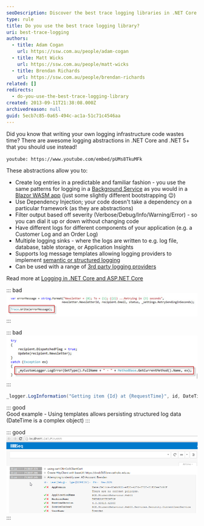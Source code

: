 ```yaml
---
seoDescription: Discover the best trace logging libraries in .NET Core and .NET 5+ to enhance your logging infrastructure with built-in abstractions.
type: rule
title: Do you use the best trace logging library?
uri: best-trace-logging
authors:
  - title: Adam Cogan
    url: https://ssw.com.au/people/adam-cogan
  - title: Matt Wicks
    url: https://ssw.com.au/people/matt-wicks
  - title: Brendan Richards
    url: https://ssw.com.au/people/brendan-richards
related: []
redirects:
  - do-you-use-the-best-trace-logging-library
created: 2013-09-11T21:38:08.000Z
archivedreason: null
guid: 5ecb7c85-0a65-494c-ac1a-51c71c4546aa
---
```


Did you know that writing your own logging infrastructure code wastes time? There are awesome logging abstractions in .NET Core and .NET 5+ that you should use instead!

<!--endintro-->

`youtube: https://www.youtube.com/embed/pUMs8TkuMFk`

These abstractions allow you to:

- Create log entries in a predictable and familiar fashion - you use the same patterns for logging in a [Background Service](https://docs.microsoft.com/en-us/dotnet/core/extensions/logging?tabs=command-line) as you would in a [Blazor WASM app](https://docs.microsoft.com/en-us/aspnet/core/blazor/fundamentals/logging?view=aspnetcore-5.0&pivots=webassembly) (just some slightly different bootstrapping 😉)
- Use Dependency Injection; your code doesn't take a dependency on a particular framework (as they are abstractions)
- Filter output based off severity (Verbose/Debug/Info/Warning/Error) - so you can dial it up or down without changing code
- Have different logs for different components of your application (e.g. a Customer Log and an Order Log)
- Multiple logging sinks - where the logs are written to e.g. log file, database, table storage, or Application Insights
- Supports log message templates allowing logging providers to implement [semantic or structured logging](https://github.com/NLog/NLog/wiki/How-to-use-structured-logging)
- Can be used with a range of [3rd party logging providers](https://docs.microsoft.com/en-us/aspnet/core/fundamentals/logging/#third-party-logging-providers-1)

Read more at [Logging in .NET Core and ASP.NET Core](https://docs.microsoft.com/en-us/aspnet/core/fundamentals/logging)

::: bad  
![Figure: Bad example - Using Debug or Trace for logging, or writing hard coded mechanisms for logging does not allow you to configure logging at runtime](trace-logging-bad.jpg)  
:::

::: bad  
![Figure: Bad example - Roll your own logging components lack functionality, and have not been tested as thoroughly for quality or performance as log4net](trace-logging-bad-2.jpg)
:::

```csharp
_logger.LogInformation("Getting item {Id} at {RequestTime}", id, DateTime.Now);
```
::: good  
Good example - Using templates allows persisting structured log data (DateTime is a complex object)
:::

::: good
![Figure: Good example - Seq provides a powerful UI for searching and viewing your structured logs](seq2.png)  
:::